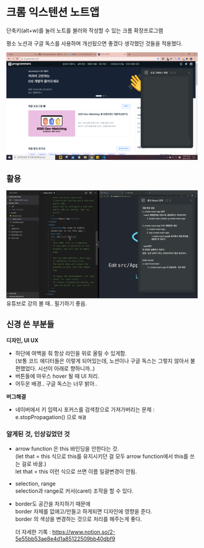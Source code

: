 # 크롬 익스텐션 노트앱

단축키(alt+w)를 눌러 노트를 불러와 작성할 수 있는 크롬 확장프로그램

평소 노션과 구글 독스를 사용하며 개선됬으면 좋겠다 생각했던 것들을 적용했다.

<img src="./img/main.png">

## 활용

<img src="./img/활용.png">
유튜브로 강의 볼 때.. 필기하기 좋음.

## 신경 쓴 부분들

**디자인, UI UX**

- 하단에 여백을 줘 항상 라인을 위로 올릴 수 있게함.
  <br>(보통 코드 에디터들은 이렇게 되어있는데, 노션이나 구글 독스는 그렇지 않아서 불편했었다. 시선이 아래로 향하니까..)
- 버튼들에 마우스 hover 될 때 UI 처리.
- 어두운 배경.. 구글 독스는 너무 밝아..

**버그해결**

- 네이버에서 키 입력시 포커스를 검색창으로 가져가버리는 문제
  : e.stopPropagation() 으로 `해결`

### 알게된 것, 인상깊었던 것

- arrow function 은 this 바인딩을 안한다는 것.
  <br>(let that = this 식으로 this를 유지시키던 걸 모두 arrow function에서 this를 쓰는 걸로 바꿈.)
  <br>let that = this 이런 식으로 쓰면 이름 일괄변경이 안됨.

- selection, range
  <br>selection과 range로 커서(caret) 조작을 할 수 있다.

- border도 공간을 차지하기 때문에
  <br>border 자체를 없애고/만들고 하게되면 디자인에 영향을 준다.
  <br>border 의 색상을 변경하는 것으로 처리를 해주는게 좋다.

  더 자세한 기록 :
  <https://www.notion.so/2-5e55bb53ae8e4d1a85122509bb40dbf9>

